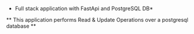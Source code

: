* Full stack application with FastApi and PostgreSQL DB*

** This application performs Read & Update Operations over a postgresql database **
